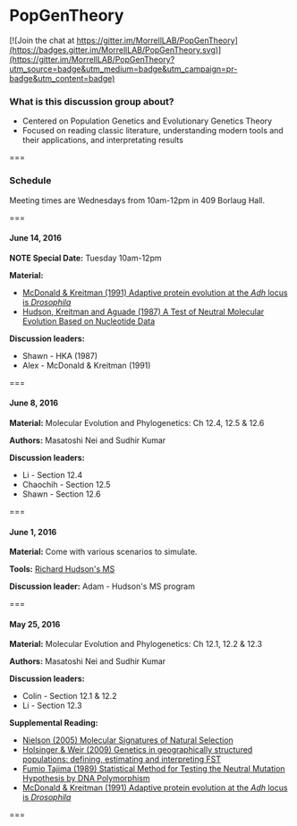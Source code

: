 # PopGenTheory

[![Join the chat at https://gitter.im/MorrellLAB/PopGenTheory](https://badges.gitter.im/MorrellLAB/PopGenTheory.svg)](https://gitter.im/MorrellLAB/PopGenTheory?utm_source=badge&utm_medium=badge&utm_campaign=pr-badge&utm_content=badge)

### What is this discussion group about?
 - Centered on Population Genetics and Evolutionary Genetics Theory
 - Focused on reading classic literature, understanding modern tools and their applications, and interpretating results

===

### Schedule

Meeting times are Wednesdays from 10am-12pm in 409 Borlaug Hall.

===

#### June 14, 2016

**NOTE Special Date:** Tuesday 10am-12pm

**Material:** 
- [McDonald & Kreitman (1991) Adaptive protein evolution at the *Adh* locus is *Drosophila*](http://www.nature.com/nature/journal/v351/n6328/pdf/351652a0.pdf)
- [Hudson, Kreitman and Aguade (1987) A Test of Neutral Molecular Evolution Based on Nucleotide Data](http://www.genetics.org/content/genetics/116/1/153.full.pdf)

**Discussion leaders:**
- Shawn - HKA (1987)
- Alex - McDonald & Kreitman (1991)

===

#### June 8, 2016

**Material:** Molecular Evolution and Phylogenetics: Ch 12.4, 12.5 & 12.6 

**Authors:** Masatoshi Nei and Sudhir Kumar

**Discussion leaders:** 
- Li - Section 12.4
- Chaochih - Section 12.5
- Shawn - Section 12.6

===

#### June 1, 2016

**Material:** Come with various scenarios to simulate.

**Tools:** [Richard Hudson's MS](http://home.uchicago.edu/rhudson1/source/mksamples.html)

**Discussion leader:** Adam - Hudson's MS program

===

#### May 25, 2016

**Material:** Molecular Evolution and Phylogenetics: Ch 12.1, 12.2 & 12.3 

**Authors:** Masatoshi Nei and Sudhir Kumar

**Discussion leaders:** 
- Colin - Section 12.1 & 12.2
- Li - Section 12.3

**Supplemental Reading:**
- [Nielson (2005) Molecular Signatures of Natural Selection](http://isites.harvard.edu/fs/docs/icb.topic903787.files/Nielsen%202005.pdf)
- [Holsinger & Weir (2009) Genetics in geographically structured populations: defining, estimating and interpreting FST](http://www.nature.com/nrg/journal/v10/n9/pdf/nrg2611.pdf)
- [Fumio Tajima (1989) Statistical Method for Testing the Neutral Mutation Hypothesis by DNA Polymorphism](https://www.ncbi.nlm.nih.gov/pmc/articles/PMC1203831/pdf/ge1233585.pdf)
- [McDonald & Kreitman (1991) Adaptive protein evolution at the *Adh* locus is *Drosophila*](http://www.nature.com/nature/journal/v351/n6328/pdf/351652a0.pdf)

===

